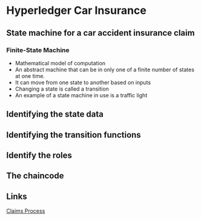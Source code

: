 # Hyperledger Car Insurance

## State machine for a car accident insurance claim
### Finite-State Machine
- Mathematical model of computation
- An abstract machine that can be in only one of a finite number of states at one time.
- It can move from one state to another based on inputs
- Changing a state is called a transition
- An example of a state machine in use is a traffic light


## Identifying the state data

## Identifying the transition functions

## Identify the roles

## The chaincode


## Links
[Claims Process](http://fsrao.ca/consumers/auto-insurance/after-accident-understanding-claims-process)
